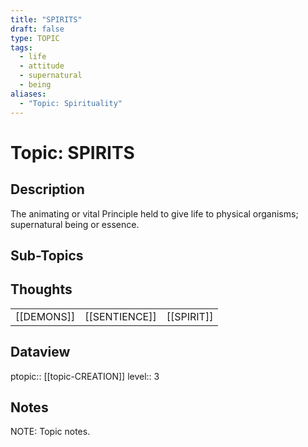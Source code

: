 ```yaml
---
title: "SPIRITS"
draft: false
type: TOPIC
tags:
  - life
  - attitude
  - supernatural
  - being
aliases:
  - "Topic: Spirituality"
---
```

# Topic: SPIRITS
## Description
The animating or vital Principle held to give life to physical organisms; supernatural being or essence.

## Sub-Topics


## Thoughts
|     |     |     |
| --- | --- | --- |
| [[DEMONS]] | [[SENTIENCE]] | [[SPIRIT]] |


## Dataview
ptopic:: [[topic-CREATION]]
level:: 3

## Notes
NOTE: Topic notes.